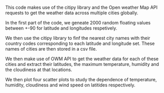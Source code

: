 This code makes use of the citipy library and the Open weather Map API requests to get the weather data across multiple cities globally.

In the first part of the code, we geneate 2000 random floating values between +-90 for latitude and longitudes respetively.

We then use the citipy library to finf the nearest city names with their country codes corresponding to each latitude and longitude set.
These names of cities are then stored in a csv file.

We then make use of OWM API to get the weather data for each of these cities and extract their latitudes, the maximum temperature, humidity and the cloudiness at that locations.

We then plot four scatter plots to study the dependence of temperature, humidity, cloudiness and wind speed on latitides respectively.

